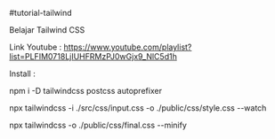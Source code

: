 #tutorial-tailwind

Belajar Tailwind CSS

Link Youtube : https://www.youtube.com/playlist?list=PLFIM0718LjIUHFRMzPJ0wGjx9_NlC5d1h

Install :

npm i -D tailwindcss postcss autoprefixer

npx tailwindcss -i ./src/css/input.css -o ./public/css/style.css --watch

npx tailwindcss -o ./public/css/final.css --minify